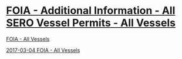 # [FOIA - Additional Information - All SERO Vessel Permits - All Vessels](http://sero.nmfs.noaa.gov/operations_management_information_services/constituency_services_branch/freedom_of_information_act/common_foia/sero_vessel_permits.htm)  

[FOIA - All Vessels](http://sero.nmfs.noaa.gov/operations_management_information_services/constituency_services_branch/freedom_of_information_act/common_foia/sero_vessel_permits.htm)  

[2017-03-04 FOIA - All Vessels]()  